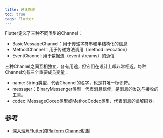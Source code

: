 ```yaml
---
title: 通讯原理
toc: true
tags: Flutter
---
```



Flutter定义了三种不同类型的Channel：

- BasicMessageChannel：用于传递字符串和半结构化的信息
- MethodChannel：用于传递方法调用（method invocation）
- EventChannel: 用于数据流（event streams）的通信

三种Channel之间互相独立，各有用途，但它们在设计上却非常相近。每种Channel均有三个重要成员变量：

- name: String类型，代表Channel的名字，也是其唯一标识符。
- messager：BinaryMessenger类型，代表消息信使，是消息的发送与接收的工具。
- codec: MessageCodec类型或MethodCodec类型，代表消息的编解码器。





## 参考

- [深入理解Flutter的Platform Channel机制](http://gityuan.com/2019/08/10/flutter_channel/)